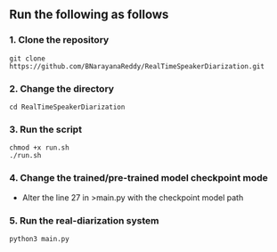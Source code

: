 ## Run the following as follows
### 1. Clone the repository
```
git clone https://github.com/BNarayanaReddy/RealTimeSpeakerDiarization.git 
```
### 2. Change the directory
```
cd RealTimeSpeakerDiarization
```
### 3. Run the script
```
chmod +x run.sh
./run.sh
```
### 4. Change the trained/pre-trained model checkpoint mode
- Alter the line 27 in >main.py with the checkpoint model path
### 5. Run the real-diarization system
```
python3 main.py
```